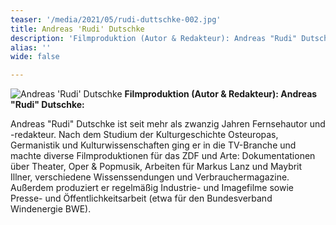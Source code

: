 ```yaml
---
teaser: '/media/2021/05/rudi-duttschke-002.jpg'
title: Andreas 'Rudi' Dutschke
description: 'Filmproduktion (Autor & Redakteur): Andreas "Rudi" Dutschke'
alias: ''
wide: false

---
```


![Andreas 'Rudi' Dutschke](/media/2021/05/rudi-duttschke-002.jpg "Andreas 'Rudi' Dutschke") **Filmproduktion (Autor & Redakteur): Andreas "Rudi" Dutschke:**

Andreas "Rudi" Dutschke ist seit mehr als zwanzig Jahren Fernsehautor und -redakteur. Nach dem Studium der Kulturgeschichte Osteuropas, Germanistik und Kulturwissenschaften ging er in die TV-Branche und machte diverse Filmproduktionen für das ZDF und Arte: Dokumentationen über Theater, Oper & Popmusik, Arbeiten für Markus Lanz und Maybrit Illner, verschiedene Wissenssendungen und Verbrauchermagazine. Außerdem produziert er regelmäßig Industrie- und Imagefilme sowie Presse- und Öffentlichkeitsarbeit (etwa für den Bundesverband Windenergie BWE).

